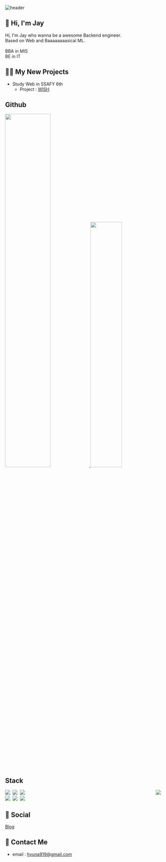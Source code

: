 <!--
**hyuna919/hyuna919** is a ✨ _special_ ✨ repository because its `README.md` (this file) appears on your GitHub profile.

Here are some ideas to get you started:

- 🔭 I’m currently working on ...
- 🌱 I’m currently learning ...
- 👯 I’m looking to collaborate on ...
- 🤔 I’m looking for help with ...
- 💬 Ask me about ...
- 📫 How to reach me: ...
- 😄 Pronouns: ...
- ⚡ Fun fact: ...
-->

![header](https://capsule-render.vercel.app/api?type=waving&color=auto&height=100&section=header)

## 👻 Hi, I'm Jay 
Hi, I'm Jay who wanna be a awesome Backend engineer.<br/>
Based on Web and Baaaaaaaasical ML.<br/>
<br/>
BBA in MIS<br/>
BE in IT<br/>

## 🤸‍♂️ My New Projects
- Study Web in SSAFY 6th
  - Project : [WISH](https://github.com/hyuna919/WISH) 


## Github

<a href="https://github.com/hyuna919/github-readme-stats">
  <img src="https://github-readme-stats.vercel.app/api?username=hyuna919&count_private=true&theme=solarized-light" width=54% />
</a>
<a href="https://github.com/hyuna919/github-stats">
 <img src="https://github-readme-stats.vercel.app/api/top-langs/?username=hyuna919&layout=compact" width=45%/>
</a>

## Stack
<p>
  <div>
    <img align='right' src="http://mazassumnida.wtf/api/generate_badge?boj=hyuna919">
  </div>
  <div>
    <img src="https://img.shields.io/badge/Python-3766AB?style=flat-square&logo=Python&logoColor=white"/></a>&nbsp 
    <img src="https://img.shields.io/badge/Java-007396?style=flat-square&logo=Java&logoColor=white"/></a>&nbsp 
    <img src="https://img.shields.io/badge/Javascript-ffb13b?style=flat-square&logo=javascript&logoColor=white"/></a>&nbsp 
    <br>
    <img src="https://img.shields.io/badge/SpringBoot-6DB33F?style=flat-square&logo=Spring&logoColor=white"/></a>&nbsp 
    <img src="https://img.shields.io/badge/Mysql-E6B91E?style=flat-square&logo=MySql&logoColor=white"/></a>&nbsp 
    <img src="https://img.shields.io/badge/aws-333664?style=flat-square&logo=amazon-aws&logoColor=white"/></a>&nbsp 
    </div>
</p>


## 🐾 Social
[Blog](https://jayheya.tistory.com/)

## 💌 Contact Me
- email : hyuna919@gmail.com

 



